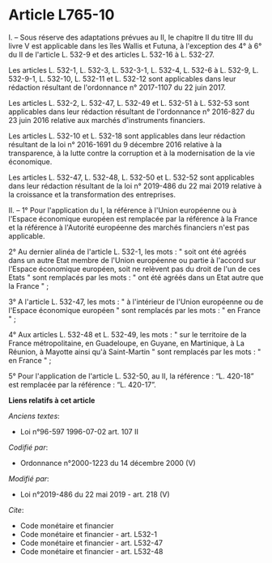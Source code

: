 # Article L765-10

I. – Sous réserve des adaptations prévues au II, le chapitre II du titre III du livre V est applicable dans les îles Wallis
et Futuna, à l'exception des 4° à 6° du II de l'article L. 532-9 et des articles L. 532-16 à L. 532-27.

Les articles L. 532-1, L. 532-3, L. 532-3-1, L. 532-4, L. 532-6 à L. 532-9, L. 532-9-1, L. 532-10, L. 532-11 et L. 532-12
sont applicables dans leur rédaction résultant de l'ordonnance n° 2017-1107 du 22 juin 2017.

Les articles L. 532-2, L. 532-47, L. 532-49 et L. 532-51 à L. 532-53 sont applicables dans leur rédaction résultant de
l'ordonnance n° 2016-827 du 23 juin 2016 relative aux marchés d'instruments financiers.

Les articles L. 532-10 et L. 532-18 sont applicables dans leur rédaction résultant de la loi n° 2016-1691 du 9 décembre 2016
relative à la transparence, à la lutte contre la corruption et à la modernisation de la vie économique.

Les articles L. 532-47, L. 532-48, L. 532-50 et L. 532-52 sont applicables dans leur rédaction résultant de la loi n°
2019-486 du 22 mai 2019 relative à la croissance et la transformation des entreprises.

II. – 1° Pour l'application du I, la référence à l'Union européenne ou à l'Espace économique européen est remplacée par la
référence à la France et la référence à l'Autorité européenne des marchés financiers n'est pas applicable.

2° Au dernier alinéa de l'article L. 532-1, les mots : " soit ont été agréés dans un autre Etat membre de l'Union européenne
ou partie à l'accord sur l'Espace économique européen, soit ne relèvent pas du droit de l'un de ces Etats " sont remplacés
par les mots : " ont été agréés dans un Etat autre que la France " ;

3° A l'article L. 532-47, les mots : " à l'intérieur de l'Union européenne ou de l'Espace économique européen " sont
remplacés par les mots : " en France " ;

4° Aux articles L. 532-48 et L. 532-49, les mots : " sur le territoire de la France métropolitaine, en Guadeloupe, en Guyane,
en Martinique, à La Réunion, à Mayotte ainsi qu'à Saint-Martin " sont remplacés par les mots : " en France " ;

5° Pour l'application de l'article L. 532-50, au II, la référence : “L. 420-18” est remplacée par la référence : “L. 420-17”.

**Liens relatifs à cet article**

_Anciens textes_:

  - Loi n°96-597 1996-07-02 art. 107 II

_Codifié par_:

  - Ordonnance n°2000-1223 du 14 décembre 2000 (V)

_Modifié par_:

  - Loi n°2019-486 du 22 mai 2019 - art. 218 (V)

_Cite_:

  - Code monétaire et financier
  - Code monétaire et financier - art. L532-1
  - Code monétaire et financier - art. L532-47
  - Code monétaire et financier - art. L532-48
